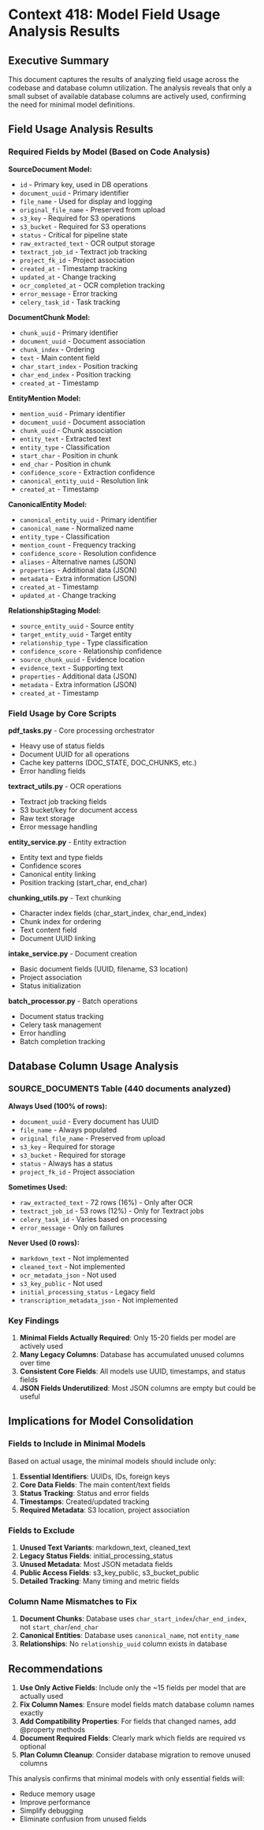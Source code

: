 # Context 418: Model Field Usage Analysis Results

## Executive Summary

This document captures the results of analyzing field usage across the codebase and database column utilization. The analysis reveals that only a small subset of available database columns are actively used, confirming the need for minimal model definitions.

## Field Usage Analysis Results

### Required Fields by Model (Based on Code Analysis)

**SourceDocument Model:**
- `id` - Primary key, used in DB operations
- `document_uuid` - Primary identifier
- `file_name` - Used for display and logging
- `original_file_name` - Preserved from upload
- `s3_key` - Required for S3 operations
- `s3_bucket` - Required for S3 operations
- `status` - Critical for pipeline state
- `raw_extracted_text` - OCR output storage
- `textract_job_id` - Textract job tracking
- `project_fk_id` - Project association
- `created_at` - Timestamp tracking
- `updated_at` - Change tracking
- `ocr_completed_at` - OCR completion tracking
- `error_message` - Error tracking
- `celery_task_id` - Task tracking

**DocumentChunk Model:**
- `chunk_uuid` - Primary identifier
- `document_uuid` - Document association
- `chunk_index` - Ordering
- `text` - Main content field
- `char_start_index` - Position tracking
- `char_end_index` - Position tracking
- `created_at` - Timestamp

**EntityMention Model:**
- `mention_uuid` - Primary identifier
- `document_uuid` - Document association
- `chunk_uuid` - Chunk association
- `entity_text` - Extracted text
- `entity_type` - Classification
- `start_char` - Position in chunk
- `end_char` - Position in chunk
- `confidence_score` - Extraction confidence
- `canonical_entity_uuid` - Resolution link
- `created_at` - Timestamp

**CanonicalEntity Model:**
- `canonical_entity_uuid` - Primary identifier
- `canonical_name` - Normalized name
- `entity_type` - Classification
- `mention_count` - Frequency tracking
- `confidence_score` - Resolution confidence
- `aliases` - Alternative names (JSON)
- `properties` - Additional data (JSON)
- `metadata` - Extra information (JSON)
- `created_at` - Timestamp
- `updated_at` - Change tracking

**RelationshipStaging Model:**
- `source_entity_uuid` - Source entity
- `target_entity_uuid` - Target entity
- `relationship_type` - Type classification
- `confidence_score` - Relationship confidence
- `source_chunk_uuid` - Evidence location
- `evidence_text` - Supporting text
- `properties` - Additional data (JSON)
- `metadata` - Extra information (JSON)
- `created_at` - Timestamp

### Field Usage by Core Scripts

**pdf_tasks.py** - Core processing orchestrator
- Heavy use of status fields
- Document UUID for all operations
- Cache key patterns (DOC_STATE, DOC_CHUNKS, etc.)
- Error handling fields

**textract_utils.py** - OCR operations
- Textract job tracking fields
- S3 bucket/key for document access
- Raw text storage
- Error message handling

**entity_service.py** - Entity extraction
- Entity text and type fields
- Confidence scores
- Canonical entity linking
- Position tracking (start_char, end_char)

**chunking_utils.py** - Text chunking
- Character index fields (char_start_index, char_end_index)
- Chunk index for ordering
- Text content field
- Document UUID linking

**intake_service.py** - Document creation
- Basic document fields (UUID, filename, S3 location)
- Project association
- Status initialization

**batch_processor.py** - Batch operations
- Document status tracking
- Celery task management
- Error handling
- Batch completion tracking

## Database Column Usage Analysis

### SOURCE_DOCUMENTS Table (440 documents analyzed)

**Always Used (100% of rows):**
- `document_uuid` - Every document has UUID
- `file_name` - Always populated
- `original_file_name` - Preserved from upload
- `s3_key` - Required for storage
- `s3_bucket` - Required for storage
- `status` - Always has a status
- `project_fk_id` - Project association

**Sometimes Used:**
- `raw_extracted_text` - 72 rows (16%) - Only after OCR
- `textract_job_id` - 53 rows (12%) - Only for Textract jobs
- `celery_task_id` - Varies based on processing
- `error_message` - Only on failures

**Never Used (0 rows):**
- `markdown_text` - Not implemented
- `cleaned_text` - Not implemented
- `ocr_metadata_json` - Not used
- `s3_key_public` - Not used
- `initial_processing_status` - Legacy field
- `transcription_metadata_json` - Not implemented

### Key Findings

1. **Minimal Fields Actually Required**: Only 15-20 fields per model are actively used
2. **Many Legacy Columns**: Database has accumulated unused columns over time
3. **Consistent Core Fields**: All models use UUID, timestamps, and status fields
4. **JSON Fields Underutilized**: Most JSON columns are empty but could be useful

## Implications for Model Consolidation

### Fields to Include in Minimal Models

Based on actual usage, the minimal models should include only:

1. **Essential Identifiers**: UUIDs, IDs, foreign keys
2. **Core Data Fields**: The main content/text fields
3. **Status Tracking**: Status and error fields
4. **Timestamps**: Created/updated tracking
5. **Required Metadata**: S3 location, project association

### Fields to Exclude

1. **Unused Text Variants**: markdown_text, cleaned_text
2. **Legacy Status Fields**: initial_processing_status
3. **Unused Metadata**: Most JSON metadata fields
4. **Public Access Fields**: s3_key_public, s3_bucket_public
5. **Detailed Tracking**: Many timing and metric fields

### Column Name Mismatches to Fix

1. **Document Chunks**: Database uses `char_start_index`/`char_end_index`, not `start_char`/`end_char`
2. **Canonical Entities**: Database uses `canonical_name`, not `entity_name`
3. **Relationships**: No `relationship_uuid` column exists in database

## Recommendations

1. **Use Only Active Fields**: Include only the ~15 fields per model that are actually used
2. **Fix Column Names**: Ensure model fields match database column names exactly
3. **Add Compatibility Properties**: For fields that changed names, add @property methods
4. **Document Required Fields**: Clearly mark which fields are required vs optional
5. **Plan Column Cleanup**: Consider database migration to remove unused columns

This analysis confirms that minimal models with only essential fields will:
- Reduce memory usage
- Improve performance
- Simplify debugging
- Eliminate confusion from unused fields